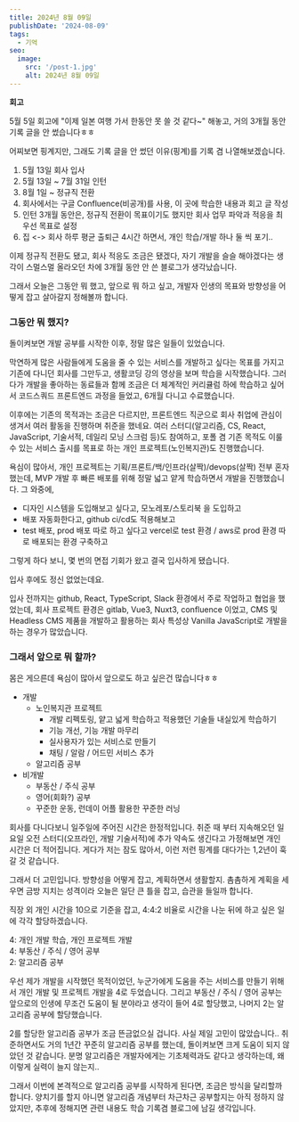 ```yaml
---
title: 2024년 8월 09일
publishDate: '2024-08-09'
tags:
  - 기억
seo:
  image:
    src: '/post-1.jpg'
    alt: 2024년 8월 09일
---
```


**회고**

5월 5일 회고에 "이제 일본 여행 가서 한동안 못 쓸 것 같다~" 해놓고, 거의 3개월 동안 기록 글을 안 썼습니다ㅎㅎ
 
어찌보면 핑계지만, 그래도 기록 글을 안 썼던 이유(핑계)를 기록 겸 나열해보겠습니다.

1. 5월 13일 회사 입사
2. 5월 13일 ~ 7월 31일 인턴 
3. 8월 1일 ~ 정규직 전환
4. 회사에서는 구글 Confluence(비공개)를 사용, 이 곳에 학습한 내용과 회고 글 작성
5. 인턴 3개월 동안은, 정규직 전환이 목표이기도 했지만 회사 업무 파악과 적응을 최우선 목표로 설정
6. 집 <-> 회사 하루 평균 출퇴근 4시간 하면서, 개인 학습/개발 하나 둘 씩 포기..

이제 정규직 전환도 됐고, 회사 적응도 조금은 됐겠다, 자기 개발을 슬슬 해야겠다는 생각이 스멀스멀 올라오던 차에 3개월 동안 안 쓴 블로그가 생각났습니다.

그래서 오늘은 그동안 뭐 했고, 앞으로 뭐 하고 싶고, 개발자 인생의 목표와 방향성을 어떻게 잡고 살아갈지 정해볼까 합니다.

### 그동안 뭐 했지?

돌이켜보면 개발 공부를 시작한 이후, 정말 많은 일들이 있었습니다. 

막연하게 많은 사람들에게 도움을 줄 수 있는 서비스를 개발하고 싶다는 목표를 가지고 기존에 다니던 회사를 그만두고, 생활코딩 강의 영상을 보며 학습을 시작했습니다.
그러다가 개발을 좋아하는 동료들과 함께 조금은 더 체계적인 커리큘럼 하에 학습하고 싶어서 코드스쿼드 프론트엔드 과정을 들었고, 6개월 다니고 수료했습니다.

이후에는 기존의 목적과는 조금은 다르지만, 프론트엔드 직군으로 회사 취업에 관심이 생겨서 여러 활동을 진행하며 취준을 했네요. 
여러 스터디(알고리즘, CS, React, JavaScript, 기술서적, 데일리 모닝 스크럼 등)도 참여하고, 포폴 겸 기존 목적도 이룰 수 있는 서비스 출시를 목표로 하는 개인 프로젝트(노인복지관)도 진행했습니다.

욕심이 많아서, 개인 프로젝트는 기획/프론트/백/인프라(살짝)/devops(살짝) 전부 혼자 했는데, MVP 개발 후 빠른 배포를 위해 정말 넓고 얕게 학습하면서 개발을 진행했습니다. 그 와중에,

- 디자인 시스템을 도입해보고 싶다고, 모노레포/스토리북 을 도입하고
- 배포 자동화한다고, github ci/cd도 적용해보고
- test 배포, prod 배포 따로 하고 싶다고 vercel로 test 환경 / aws로 prod 환경 따로 배포되는 환경 구축하고

그렇게 하다 보니, 몇 번의 면접 기회가 왔고 결국 입사하게 됐습니다.

입사 후에도 정신 없었는데요. 

입사 전까지는 github, React, TypeScript, Slack 환경에서 주로 작업하고 협업을 했었는데, 회사 프로젝트 환경은 gitlab, Vue3, Nuxt3, confluence 이었고, CMS 및 Headless CMS 제품을 개발하고 활용하는 회사 특성상 Vanilla JavaScript로 개발을 하는 경우가 많았습니다. 

### 그래서 앞으로 뭐 할까?

몸은 게으른데 욕심이 많아서 앞으로도 하고 싶은건 많습니다ㅎㅎ

- 개발 
  - 노인복지관 프로젝트
    - 개발 리펙토링, 얕고 넓게 학습하고 적용했던 기술들 내실있게 학습하기
    - 기능 개선, 기능 개발 마무리
    - 실사용자가 있는 서비스로 만들기
    - 채팅 / 알람 / 어드민 서비스 추가
  - 알고리즘 공부
- 비개발
  - 부동산 / 주식 공부
  - 영어(회화?) 공부
  - 꾸준한 운동, 런데이 어플 활용한 꾸준한 러닝

회사를 다니다보니 일주일에 주어진 시간은 한정적입니다. 취준 때 부터 지속해오던 일요일 오전 스터디(오프라인, 개발 기술서적)에 추가 약속도 생긴다고 가정해보면 개인 시간은 더 적어집니다.
게다가 저는 잠도 많아서, 이런 저런 핑계를 대다가는 1,2년이 훅 갈 것 같습니다.

그래서 더 고민입니다. 방향성을 어떻게 잡고, 계획하면서 생활할지. 촘촘하게 계획을 세우면 금방 지치는 성격이라 오늘은 일단 큰 틀을 잡고, 습관을 들일까 합니다. 

직장 외 개인 시간을 10으로 기준을 잡고, 4:4:2 비율로 시간을 나눈 뒤에 하고 싶은 일에 각각 할당하겠습니다.

4: 개인 개발 학습, 개인 프로젝트 개발   
4: 부동산 / 주식 / 영어 공부  
2: 알고리즘 공부  

우선 제가 개발을 시작했던 목적이었던, 누군가에게 도움을 주는 서비스를 만들기 위해서 개인 개발 및 프로젝트 개발을 4로 두었습니다. 그리고 부동산 / 주식 / 영어 공부는 앞으로의 인생에 무조건 도움이 될 분야라고 생각이 들어 4로 할당했고, 나머지 2는 알고리즘 공부에 할당했습니다.

2를 할당한 알고리즘 공부가 조금 뜬금없으실 겁니다. 사실 제일 고민이 많았습니다.. 취준하면서도 거의 1년간 꾸준히 알고리즘 공부를 했는데, 돌이켜보면 크게 도움이 되지 않았던 것 같습니다. 분명 알고리즘은 개발자에게는 기초체력과도 같다고 생각하는데, 왜 이렇게 실력이 늘지 않는지..

그래서 이번에 본격적으로 알고리즘 공부를 시작하게 된다면, 조금은 방식을 달리할까 합니다. 양치기를 할지 아니면 알고리즘 개념부터 차근차근 공부할지는 아직 정하지 않았지만, 추후에 정해지면 관련 내용도 학습 기록겸 블로그에 남길 생각입니다.


















